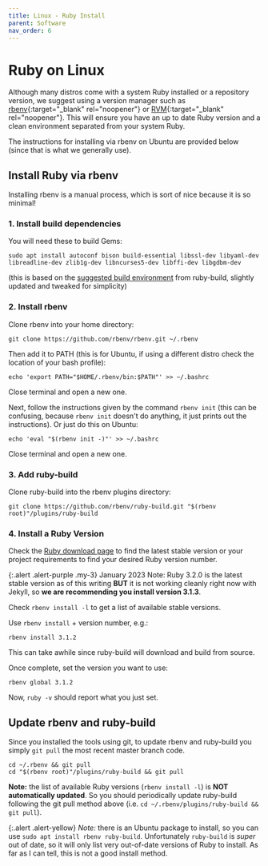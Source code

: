 ```yaml
---
title: Linux - Ruby Install
parent: Software
nav_order: 6
---
```


# Ruby on Linux

Although many distros come with a system Ruby installed or a repository version, we suggest using a version manager such as [rbenv](https://github.com/rbenv/rbenv){:target="_blank" rel="noopener"} or [RVM](http://rvm.io/){:target="_blank" rel="noopener"}.
This will ensure you have an up to date Ruby version and a clean environment separated from your system Ruby.

The instructions for installing via rbenv on Ubuntu are provided below (since that is what we generally use).

## Install Ruby via rbenv

Installing rbenv is a manual process, which is sort of nice because it is so minimal!

### 1. Install build dependencies

You will need these to build Gems:

```
sudo apt install autoconf bison build-essential libssl-dev libyaml-dev libreadline-dev zlib1g-dev libncurses5-dev libffi-dev libgdbm-dev
```

(this is based on the [suggested build environment](https://github.com/rbenv/ruby-build/wiki#suggested-build-environment) from ruby-build, slightly updated and tweaked for simplicity)

### 2. Install rbenv 

Clone rbenv into your home directory:

```
git clone https://github.com/rbenv/rbenv.git ~/.rbenv
```

Then add it to PATH (this is for Ubuntu, if using a different distro check the location of your bash profile):

```
echo 'export PATH="$HOME/.rbenv/bin:$PATH"' >> ~/.bashrc
```

Close terminal and open a new one.

Next, follow the instructions given by the command `rbenv init` (this can be confusing, because `rbenv init` doesn't do anything, it just prints out the instructions). 
Or just do this on Ubuntu:

```
echo 'eval "$(rbenv init -)"' >> ~/.bashrc
```

Close terminal and open a new one.

### 3. Add ruby-build

Clone ruby-build into the rbenv plugins directory:

```
git clone https://github.com/rbenv/ruby-build.git "$(rbenv root)"/plugins/ruby-build
```

### 4. Install a Ruby Version

Check the [Ruby download page](https://www.ruby-lang.org/en/downloads/) to find the latest stable version or your project requirements to find your desired Ruby version number.

{:.alert .alert-purple .my-3}
January 2023 Note: Ruby 3.2.0 is the latest stable version as of this writing **BUT** it is not working cleanly right now with Jekyll, so **we are recommending you install version 3.1.3**.

Check `rbenv install -l` to get a list of available stable versions.

Use `rbenv install` + version number, e.g.:

```
rbenv install 3.1.2
```

This can take awhile since ruby-build will download and build from source. 

Once complete, set the version you want to use:

```
rbenv global 3.1.2
```

Now, `ruby -v` should report what you just set.

## Update rbenv and ruby-build

Since you installed the tools using git, to update rbenv and ruby-build you simply `git pull` the most recent master branch code.

```
cd ~/.rbenv && git pull
cd "$(rbenv root)"/plugins/ruby-build && git pull
```

**Note:** the list of available Ruby versions (`rbenv install -l`) is **NOT automatically updated**.
So you should periodically update ruby-build following the git pull method above (i.e. `cd ~/.rbenv/plugins/ruby-build && git pull`).

{:.alert .alert-yellow}
*Note:* there is an Ubuntu package to install, so you can use `sudo apt install rbenv ruby-build`.
Unfortunately `ruby-build` is *super* out of date, so it will only list very out-of-date versions of Ruby to install.
As far as I can tell, this is not a good install method.
